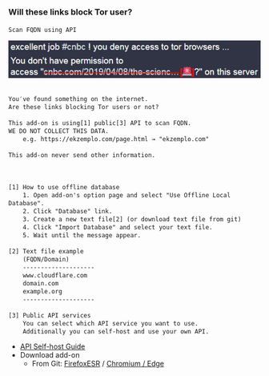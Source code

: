 ### Will these links block Tor user?

`Scan FQDN using API`

![](../../image/isatpreview.jpg)


```

You′ve found something on the internet.
Are these links blocking Tor users or not?
 
This add-on is using[1] public[3] API to scan FQDN.
WE DO NOT COLLECT THIS DATA.
	e.g. https://ekzemplo.com/page.html → "ekzemplo.com"

This add-on never send other information.



[1] How to use offline database
	1. Open add-on's option page and select "Use Offline Local Database".
	2. Click "Database" link.
	3. Create a new text file[2] (or download text file from git)
	4. Click "Import Database" and select your text file.
	5. Wait until the message appear.

[2] Text file example
	(FQDN/Domain)
	--------------------
	www.cloudflare.com
	domain.com
	example.org
	--------------------

[3] Public API services
	You can select which API service you want to use.
	Additionally you can self-host and use your own API.

```


- [API Self-host Guide](../../tool/api_for_ismm_isat/)
- Download add-on
  - From Git: [FirefoxESR](https://git.disroot.org/dCF/deCloudflare/raw/branch/master/addons/releases/isat.xpi) / [Chromium / Edge](https://git.disroot.org/dCF/deCloudflare/raw/branch/master/addons/releases/isat.crx)
